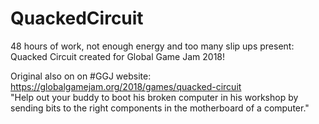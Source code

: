 # QuackedCircuit

48 hours of work, not enough energy and too many slip ups present: Quacked Circuit created for Global Game Jam 2018!

Original also on on #GGJ website: https://globalgamejam.org/2018/games/quacked-circuit <br>
"Help out your buddy to boot his broken computer in his workshop by sending bits to the right components in the motherboard of a computer."
